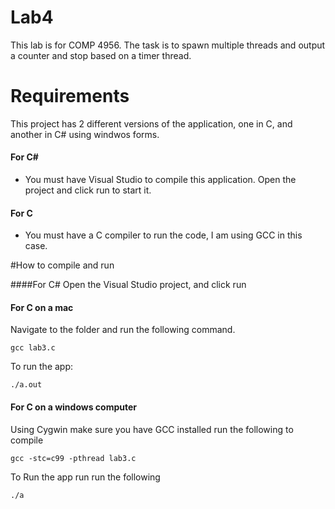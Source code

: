# Lab4
This lab is for COMP 4956. The task is to spawn multiple threads and output a counter and stop based on a timer thread. 

# Requirements

This project has 2 different versions of the application, one in C, and another in C# using windwos forms.

#### For C#
- You must have Visual Studio to compile this application. Open the project and click run to start it.

#### For C
- You must have a C compiler to run the code, I am using GCC in this case. 


#How to compile and run

####For C#
Open the Visual Studio project, and click run

#### For C on a mac
Navigate to the folder and run the following command.
```
gcc lab3.c
``` 

To run the app:

```
./a.out
```
#### For C on a windows computer 
Using Cygwin make sure you have GCC installed run the following to compile
```
gcc -stc=c99 -pthread lab3.c
```

To Run the app run run the following 
```
./a
```
